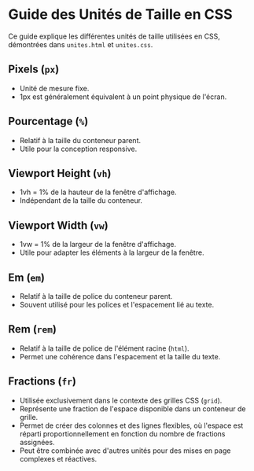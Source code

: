 # Guide des Unités de Taille en CSS

Ce guide explique les différentes unités de taille utilisées en CSS, démontrées dans `unites.html` et `unites.css`.

## Pixels (`px`)

- Unité de mesure fixe.
- 1px est généralement équivalent à un point physique de l'écran.

## Pourcentage (`%`)

- Relatif à la taille du conteneur parent.
- Utile pour la conception responsive.

## Viewport Height (`vh`)

- 1vh = 1% de la hauteur de la fenêtre d'affichage.
- Indépendant de la taille du conteneur.

## Viewport Width (`vw`)

- 1vw = 1% de la largeur de la fenêtre d'affichage.
- Utile pour adapter les éléments à la largeur de la fenêtre.

## Em (`em`)

- Relatif à la taille de police du conteneur parent.
- Souvent utilisé pour les polices et l'espacement lié au texte.

## Rem (`rem`)

- Relatif à la taille de police de l'élément racine (`html`).
- Permet une cohérence dans l'espacement et la taille du texte.

## Fractions (`fr`)

- Utilisée exclusivement dans le contexte des grilles CSS (`grid`).
- Représente une fraction de l'espace disponible dans un conteneur de grille.
- Permet de créer des colonnes et des lignes flexibles, où l'espace est réparti proportionnellement en fonction du nombre de fractions assignées.
- Peut être combinée avec d'autres unités pour des mises en page complexes et réactives.
